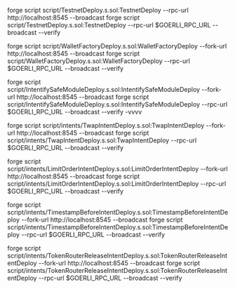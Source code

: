 forge script script/TestnetDeploy.s.sol:TestnetDeploy --rpc-url http://localhost:8545 --broadcast
forge script script/TestnetDeploy.s.sol:TestnetDeploy --rpc-url $GOERLI_RPC_URL --broadcast --verify

forge script script/WalletFactoryDeploy.s.sol:WalletFactoryDeploy --fork-url http://localhost:8545 --broadcast forge script
script/WalletFactoryDeploy.s.sol:WalletFactoryDeploy --rpc-url $GOERLI_RPC_URL --broadcast --verify

forge script script/IntentifySafeModuleDeploy.s.sol:IntentifySafeModuleDeploy --fork-url http://localhost:8545 --broadcast forge script
script/IntentifySafeModuleDeploy.s.sol:IntentifySafeModuleDeploy --rpc-url $GOERLI_RPC_URL --broadcast --verify -vvvv

forge script script/intents/TwapIntentDeploy.s.sol:TwapIntentDeploy --fork-url http://localhost:8545 --broadcast forge script
script/intents/TwapIntentDeploy.s.sol:TwapIntentDeploy --rpc-url $GOERLI_RPC_URL --broadcast --verify

forge script script/intents/LimitOrderIntentDeploy.s.sol:LimitOrderIntentDeploy --fork-url http://localhost:8545 --broadcast forge script
script/intents/LimitOrderIntentDeploy.s.sol:LimitOrderIntentDeploy --rpc-url $GOERLI_RPC_URL --broadcast --verify

forge script script/intents/TimestampBeforeIntentDeploy.s.sol:TimestampBeforeIntentDeploy --fork-url http://localhost:8545 --broadcast forge script
script/intents/TimestampBeforeIntentDeploy.s.sol:TimestampBeforeIntentDeploy --rpc-url $GOERLI_RPC_URL --broadcast --verify

forge script script/intents/TokenRouterReleaseIntentDeploy.s.sol:TokenRouterReleaseIntentDeploy --fork-url http://localhost:8545 --broadcast forge script
script/intents/TokenRouterReleaseIntentDeploy.s.sol:TokenRouterReleaseIntentDeploy --rpc-url $GOERLI_RPC_URL --broadcast --verify
